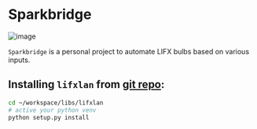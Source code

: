 # Sparkbridge

![image](https://github.com/crossfirev/sparkbridge/assets/46936894/3bece0ff-36b9-4052-9be2-04af6664dfdb)

`Sparkbridge` is a personal project to automate LIFX bulbs based on various inputs.

## Installing `lifxlan` from [git repo](https://github.com/mclarkk/lifxlan):

```zsh
cd ~/workspace/libs/lifxlan
# active your python venv
python setup.py install
```

